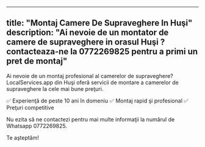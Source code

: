 
---
title: "Montaj Camere De Supraveghere In Huşi"
description: "Ai nevoie de un montator de camere de supraveghere in orasul Huşi ? contacteaza-ne la 0772269825 pentru a primi un pret de montaj"
---


Ai nevoie de un montaj profesional al camerelor de supraveghere? 
LocalServices.app din Huşi oferă servicii de montare a camerelor de supraveghere la cele mai bune preţuri.

✅ Experienţă de peste 10 ani în domeniu
✅ Montaj rapid şi profesional
✅ Preţuri competitive

Nu ezita să ne contactezi pentru mai multe informaţii la numărul de Whatsapp 0772269825.

Te aşteptăm!
